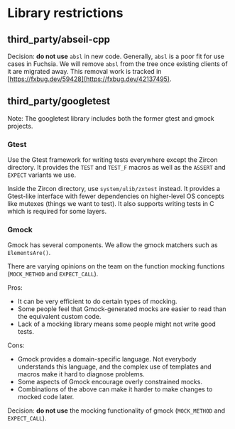 # Library restrictions

## third_party/abseil-cpp

Decision: **do not use** `absl` in new code. Generally, `absl` is a
poor fit for use cases in Fuchsia. We will remove `absl` from the tree
once existing clients of it are migrated away. This removal work is tracked in
[https://fxbug.dev/59428](https://fxbug.dev/42137495).

## third_party/googletest

Note: The googletest library includes both the former gtest and gmock
projects.

### Gtest

Use the Gtest framework for writing tests everywhere except the Zircon
directory. It provides the `TEST` and `TEST_F` macros as well as the `ASSERT`
and `EXPECT` variants we use.

Inside the Zircon directory, use `system/ulib/zxtest` instead. It provides a
Gtest-like interface with fewer dependencies on higher-level OS concepts like
mutexes (things we want to test). It also supports writing tests in
C which is required for some layers.

### Gmock

Gmock has several components. We allow the gmock matchers such as
`ElementsAre()`.

There are varying opinions on the team on the function mocking functions
(`MOCK_METHOD` and `EXPECT_CALL`).

Pros:

  * It can be very efficient to do certain types of mocking.
  * Some people feel that Gmock-generated mocks are easier to read than the
    equivalent custom code.
  * Lack of a mocking library means some people might not write good tests.

Cons:

  * Gmock provides a domain-specific language. Not everybody understands this
    language, and the complex use of templates and macros make it hard to
    diagnose problems.
  * Some aspects of Gmock encourage overly constrained mocks.
  * Combinations of the above can make it harder to make changes to mocked
    code later.

Decision: **do not use** the mocking functionality of gmock (`MOCK_METHOD` and
`EXPECT_CALL`).

